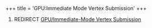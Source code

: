 +++
title = 'GPU:Immediate Mode Vertex Submission'
+++

1.  REDIRECT [GPU/Immediate-Mode Vertex
    Submission](GPU/Immediate-Mode_Vertex_Submission "wikilink")
